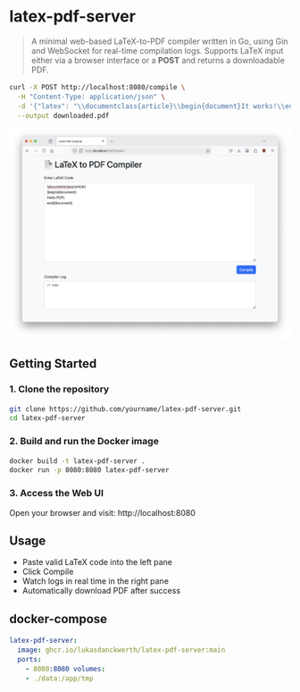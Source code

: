 # latex-pdf-server

> A minimal web-based LaTeX-to-PDF compiler written in Go, using Gin and WebSocket for
> real-time compilation logs. Supports LaTeX input either via a browser interface or a **POST** and returns
> a downloadable PDF.

```bash
curl -X POST http://localhost:8080/compile \
  -H "Content-Type: application/json" \
  -d '{"latex": "\\documentclass{article}\\begin{document}It works!\\end{document}"}' \
  --output downloaded.pdf
```

![App Screenshot](./screenshot-web-app.png)

## Getting Started

### 1. Clone the repository

```bash
git clone https://github.com/yourname/latex-pdf-server.git
cd latex-pdf-server
```

### 2. Build and run the Docker image

```bash
docker build -t latex-pdf-server .
docker run -p 8080:8080 latex-pdf-server
```

### 3. Access the Web UI

Open your browser and visit:
http://localhost:8080

## Usage

- Paste valid LaTeX code into the left pane
- Click Compile
- Watch logs in real time in the right pane
- Automatically download PDF after success

## docker-compose

```yml
latex-pdf-server:
  image: ghcr.io/lukasdanckwerth/latex-pdf-server:main
  ports:
    - 8080:8080 volumes:
    - ./data:/app/tmp
```
